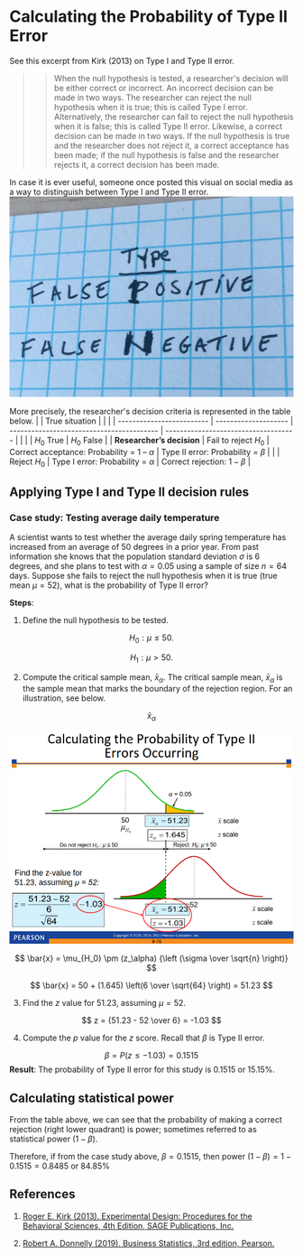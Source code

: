 # Calculating the Probability of Type II Error
See this excerpt from Kirk (2013) on Type I and Type II error.

>> When the null hypothesis is tested, a researcher's decision will be either correct or incorrect. An incorrect decision can be made in two ways. The researcher can reject the null hypothesis when it is true; this is called Type I error. Alternatively, the researcher can fail to reject the null hypothesis when it is false; this is called Type II error. Likewise, a correct decision can be made in two ways. If the null hypothesis is true and the researcher does not reject it, a correct acceptance has been made; if the null hypothesis is false and the researcher rejects it, a correct decision has been made.

In case it is ever useful, someone once posted this visual on social media as a way to distinguish between Type I and Type II error.
![Type I and Type II error](./images/type_i_typeii.jpg)

More precisely, the researcher's decision criteria is represented in the table below.
|                           | True situation       |                                           |                                      |
| ------------------------- | -------------------- | ----------------------------------------- | ------------------------------------ |
|                           |                      | $H_0$ True                                | $H_0$ False                          |
| **Researcher’s decision** | Fail to reject $H_0$ | Correct acceptance: Probability = 1 – $α$ | Type II error: Probability = $\beta$ |
|                           | Reject $H_0$         | Type I error: Probability = $α$           | Correct rejection: $1 - \beta$       |

## Applying Type I and Type II decision rules
### Case study: Testing average daily temperature
A scientist wants to test whether the average daily spring temperature has increased from an average of $50$ degrees in a prior year. From past information she knows that the population standard deviation $\sigma$ is $6$ degrees, and she plans to test with $α = 0.05$ using a sample of size $n = 64$ days. Suppose she fails to reject the null hypothesis when it is true (true mean $\mu = 52$), what is the probability of Type II error?

**Steps**:
1. Define the null hypothesis to be tested.

$$
H_0: \mu \le 50.
$$

$$
H_1: \mu > 50.
$$

2. Compute the critical sample mean, $\bar{x}_{\alpha}$. The critical sample mean, $\bar{x}_{\alpha}$ is the sample mean that marks the boundary of the rejection region. For an illustration, see below.

$$\bar{x}_{\alpha}$$

![Compute the critical sample mean](./images/Screenshot%202023-07-12%20at%2001-16-28%20Chapter%209%20-%20dbs3e_ppt_ch09.pdf.png)

$$
\bar{x} = \mu_{H_0} \pm (z_\alpha) {\left (\sigma \over \sqrt{n} \right)}
$$

$$
\bar{x} = 50 + (1.645) \left(6 \over \sqrt{64} \right) = 51.23
$$

3. Find the $z$ value for $51.23$, assuming $\mu = 52$. 

$$
z = {51.23 - 52 \over 6} = -1.03
$$

4. Compute the $p$ value for the $z$ score. Recall that $\beta$ is Type II error.

$$
\beta = P(z \le -1.03) = 0.1515
$$
**Result**: The probability of Type II error for this study is $0.1515$ or $15.15\%$.

## Calculating statistical power
From the table above, we can see that the probability of making a correct rejection (right lower quadrant) is power; sometimes referred to as statistical power $(1 - \beta)$.

Therefore, if from the case study above, $\beta = 0.1515$, then power $(1 - \beta) = 1 - 0.1515 = 0.8485$ or $84.85\%$

## References
1. [Roger E. Kirk (2013). Experimental Design: Procedures for the Behavioral Sciences, 4th Edition, SAGE Publications, Inc.](https://methods.sagepub.com/book/experimental-design)

2. [Robert A. Donnelly (2019). Business Statistics, 3rd edition, Pearson.](https://www.amazon.com/Business-Statistics-3rd-Robert-Donnelly/dp/0134685261)